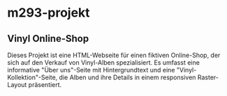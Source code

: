 # m293-projekt
## Vinyl Online-Shop
Dieses Projekt ist eine HTML-Webseite für einen fiktiven Online-Shop, der sich auf den Verkauf von Vinyl-Alben spezialisiert. Es umfasst eine informative "Über uns"-Seite mit Hintergrundtext und eine "Vinyl-Kollektion"-Seite, die Alben und ihre Details in einem responsiven Raster-Layout präsentiert. 
